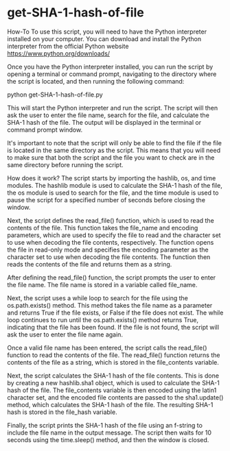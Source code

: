 # get-SHA-1-hash-of-file
How-To
To use this script, you will need to have the Python interpreter installed on your computer. You can download and install the Python interpreter from the official Python website https://www.python.org/downloads/

Once you have the Python interpreter installed, you can run the script by opening a terminal or command prompt, navigating to the directory where the script is located, and then running the following command:

python get-SHA-1-hash-of-file.py

This will start the Python interpreter and run the script. The script will then ask the user to enter the file name, search for the file, and calculate the SHA-1 hash of the file. The output will be displayed in the terminal or command prompt window.

It's important to note that the script will only be able to find the file if the file is located in the same directory as the script. This means that you will need to make sure that both the script and the file you want to check are in the same directory before running the script.

How does it work?
The script starts by importing the hashlib, os, and time modules. The hashlib module is used to calculate the SHA-1 hash of the file, the os module is used to search for the file, and the time module is used to pause the script for a specified number of seconds before closing the window.

Next, the script defines the read_file() function, which is used to read the contents of the file. This function takes the file_name and encoding parameters, which are used to specify the file to read and the character set to use when decoding the file contents, respectively. The function opens the file in read-only mode and specifies the encoding parameter as the character set to use when decoding the file contents. The function then reads the contents of the file and returns them as a string.

After defining the read_file() function, the script prompts the user to enter the file name. The file name is stored in a variable called file_name.

Next, the script uses a while loop to search for the file using the os.path.exists() method. This method takes the file name as a parameter and returns True if the file exists, or False if the file does not exist. The while loop continues to run until the os.path.exists() method returns True, indicating that the file has been found. If the file is not found, the script will ask the user to enter the file name again.

Once a valid file name has been entered, the script calls the read_file() function to read the contents of the file. The read_file() function returns the contents of the file as a string, which is stored in the file_contents variable.

Next, the script calculates the SHA-1 hash of the file contents. This is done by creating a new hashlib.sha1 object, which is used to calculate the SHA-1 hash of the file. The file_contents variable is then encoded using the latin1 character set, and the encoded file contents are passed to the sha1.update() method, which calculates the SHA-1 hash of the file. The resulting SHA-1 hash is stored in the file_hash variable.

Finally, the script prints the SHA-1 hash of the file using an f-string to include the file name in the output message. The script then waits for 10 seconds using the time.sleep() method, and then the window is closed.
